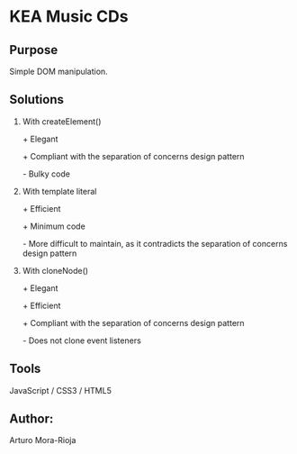 # KEA Music CDs

## Purpose
Simple DOM manipulation.

## Solutions
1. With createElement()
    
    \+ Elegant
    
    \+ Compliant with the separation of concerns design pattern
    
    \- Bulky code   
2. With template literal
    
    \+ Efficient 
    
    \+ Minimum code
    
    \- More difficult to maintain, as it contradicts the separation of concerns design pattern
3. With cloneNode()    
    
    \+ Elegant
    
    \+ Efficient
    
    \+ Compliant with the separation of concerns design pattern
    
    \- Does not clone event listeners

## Tools
JavaScript / CSS3 / HTML5

## Author:
Arturo Mora-Rioja